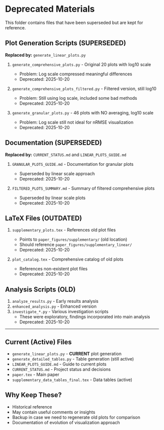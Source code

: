 # Deprecated Materials

This folder contains files that have been superseded but are kept for reference.

## Plot Generation Scripts (SUPERSEDED)

**Replaced by:** `generate_linear_plots.py`

1. `generate_comprehensive_plots.py` - Original 20 plots with log10 scale
   - Problem: Log scale compressed meaningful differences
   - Deprecated: 2025-10-20

2. `generate_comprehensive_plots_filtered.py` - Filtered version, still log10
   - Problem: Still using log scale, included some bad methods
   - Deprecated: 2025-10-20

3. `generate_granular_plots.py` - 46 plots with NO averaging, log10 scale
   - Problem: Log scale still not ideal for nRMSE visualization
   - Deprecated: 2025-10-20

## Documentation (SUPERSEDED)

**Replaced by:** `CURRENT_STATUS.md` and `LINEAR_PLOTS_GUIDE.md`

1. `GRANULAR_PLOTS_GUIDE.md` - Documentation for granular plots
   - Superseded by linear scale approach
   - Deprecated: 2025-10-20

2. `FILTERED_PLOTS_SUMMARY.md` - Summary of filtered comprehensive plots
   - Superseded by linear scale plots
   - Deprecated: 2025-10-20

## LaTeX Files (OUTDATED)

1. `supplementary_plots.tex` - References old plot files
   - Points to `paper_figures/supplementary/` (old location)
   - Should reference `paper_figures/supplementary_linear/`
   - Deprecated: 2025-10-20

2. `plot_catalog.tex` - Comprehensive catalog of old plots
   - References non-existent plot files
   - Deprecated: 2025-10-20

## Analysis Scripts (OLD)

1. `analyze_results.py` - Early results analysis
2. `enhanced_analysis.py` - Enhanced version
3. `investigate_*.py` - Various investigation scripts
   - These were exploratory, findings incorporated into main analysis
   - Deprecated: 2025-10-20

---

## Current (Active) Files

- `generate_linear_plots.py` - **CURRENT** plot generation
- `generate_detailed_tables.py` - Table generation (still active)
- `LINEAR_PLOTS_GUIDE.md` - Guide to current plots
- `CURRENT_STATUS.md` - Project status and decisions
- `paper.tex` - Main paper
- `supplementary_data_tables_final.tex` - Data tables (active)

## Why Keep These?

- Historical reference
- May contain useful comments or insights
- Backup in case we need to regenerate old plots for comparison
- Documentation of evolution of visualization approach

